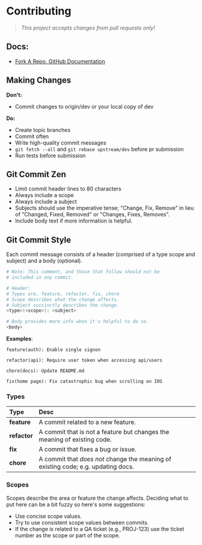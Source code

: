 # Contributing

> _This project accepts changes from pull requests only!_

## Docs:

- [Fork A Repo, GitHub Documentation](https://help.github.com/articles/fork-a-repo/)

## Making Changes

__Don't:__

- Commit changes to origin/dev or your local copy of dev

__Do:__

- Create topic branches
- Commit often
- Write high-quality commit messages
- `git fetch --all` and `git rebase upstream/dev` before pr submission
- Run tests before submission

## Git Commit Zen

- Limit commit header lines to 80 characters
- Always include a scope
- Always include a subject
- Subjects should use the imperative tense; "Change, Fix, Remove" in lieu of "Changed, Fixed, Removed" or "Changes, Fixes, Removes".
- Include body text if more information is helpful.

## Git Commit Style

Each commit message consists of a header (comprised of a type scope and subject) and a body (optional).

```bash
# Note: This comment, and those that follow should not be 
# included in any commit.

# Header:
# Types are, feature, refactor, fix, chore
# Scope describes what the change affects.
# Subject succinctly describes the change.
<type>(<scope>): <subject>

# Body provides more info when it's helpful to do so.
<body>
```

__Examples__:

```
feature(auth): Enable single signon

refactor(api): Require user token when accessing api/users

chore(docs): Update README.md

fix(home page): Fix catastrophic bug when scrolling on IOS
```

### Types

| Type | Desc |
| :--  | :--  |
| __feature__ | A commit related to a new feature.
| __refactor__ | A commit that is not a feature but changes the meaning of existing code.
| __fix__ | A commit that fixes a bug or issue.
| __chore__ | A commit that _does not_ change the meaning of existing code; e.g. updating docs.

### Scopes

Scopes describe the area or feature the change affects. Deciding what to put here can be a bit fuzzy so here's some suggestions:

- Use concise scope values.
- Try to use consistent scope values between commits.
- If the change is related to a QA ticket (e.g., PROJ-123) use the ticket number as the scope or part of the scope.

